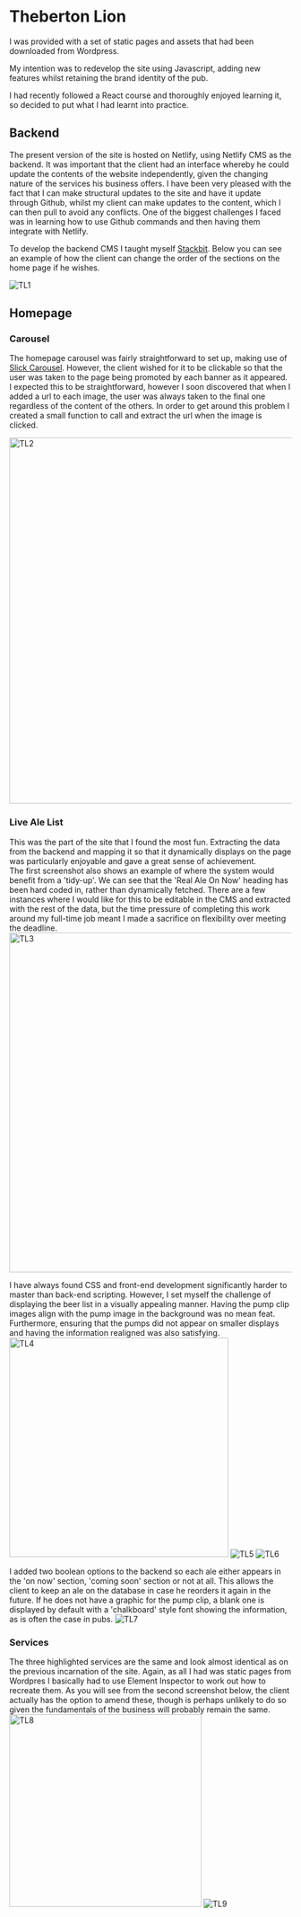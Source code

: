# Theberton Lion

I was provided with a set of static pages and assets that had been downloaded from Wordpress.  

My intention was to redevelop the site using Javascript, adding new features whilst retaining the brand identity of the pub.  

I had recently followed a React course and thoroughly enjoyed learning it, so decided to put what I had learnt into practice.   


## Backend

The present version of the site is hosted on Netlify, using Netlify CMS as the backend. It was important that the client had an interface whereby he could update the contents of the website independently, given the changing nature of the services his business offers. I have been very pleased with the fact that I can make structural updates to the site and have it update through Github, whilst my client can make updates to the content, which I can then pull to avoid any conflicts. One of the biggest challenges I faced was in learning how to use Github commands and then having them integrate with Netlify.  

To develop the backend CMS I taught myself [Stackbit](https://www.stackbit.com/). Below you can see an example of how the client can change the order of the sections on the home page if he wishes.

![TL1](https://user-images.githubusercontent.com/18460931/139420870-f7260677-8f73-4fb0-a399-4b59b06ba053.png)

## Homepage

### Carousel
The homepage carousel was fairly straightforward to set up, making use of [Slick Carousel](https://kenwheeler.github.io/slick/). However, the client wished for it to be clickable so that the user was taken to the page being promoted by each banner as it appeared. I expected this to be straightforward, however I soon discovered that when I added a url to each image, the user was always taken to the final one regardless of the content of the others. In order to get around this problem I created a small function to call and extract the url when the image is clicked.

<img width="652" alt="TL2" src="https://user-images.githubusercontent.com/18460931/139422770-a7f8c4b2-7ceb-48bb-91ea-21382ca92f19.png">

### Live Ale List
This was the part of the site that I found the most fun. Extracting the data from the backend and mapping it so that it dynamically displays on the page was particularly enjoyable and gave a great sense of achievement.  
The first screenshot also shows an example of where the system would benefit from a 'tidy-up'. We can see that the 'Real Ale On Now' heading has been hard coded in, rather than dynamically fetched. There are a few instances where I would like for this to be editable in the CMS and extracted with the rest of the data, but the time pressure of completing this work around my full-time job meant I made a sacrifice on flexibility over meeting the deadline.  
<img width="605" alt="TL3" src="https://user-images.githubusercontent.com/18460931/139427702-8183ca9b-60a4-40f4-ae0f-a1a228532c2a.png">

I have always found CSS and front-end development significantly harder to master than back-end scripting. However, I set myself the challenge of displaying the beer list in a visually appealing manner. Having the pump clip images align with the pump image in the background was no mean feat. Furthermore, ensuring that the pumps did not appear on smaller displays and having the information realigned was also satisfying.  
<img width="391" alt="TL4" src="https://user-images.githubusercontent.com/18460931/139427693-3ff6884b-5a48-4c60-bb01-13f514f110a4.png">
![TL5](https://user-images.githubusercontent.com/18460931/139427720-ed8a357f-1805-4c19-a212-6c62f92f158d.png)
![TL6](https://user-images.githubusercontent.com/18460931/139427713-76fd601a-0b5a-41e2-ab89-f019bcfa2c45.png)

I added two boolean options to the backend so each ale either appears in the 'on now' section, 'coming soon' section or not at all. This allows the client to keep an ale on the database in case he reorders it again in the future. If he does not have a graphic for the pump clip, a blank one is displayed by default with a 'chalkboard' style font showing the information, as is often the case in pubs.
![TL7](https://user-images.githubusercontent.com/18460931/139427712-a586bd7d-acfb-453f-ade6-545f3633b0a2.png)

### Services
The three highlighted services are the same and look almost identical as on the previous incarnation of the site. Again, as all I had was static pages from Wordpres I basically had to use Element Inspector to work out how to recreate them. As you will see from the second screenshot below, the client actually has the option to amend these, though is perhaps unlikely to do so given the fundamentals of the business will probably remain the same.
<img width="343" alt="TL8" src="https://user-images.githubusercontent.com/18460931/139429331-13b7fb74-b68f-4c21-b595-017ae020c70e.png">
![TL9](https://user-images.githubusercontent.com/18460931/139429329-0f132388-52f0-449b-be74-d63fd1e0def3.png)
